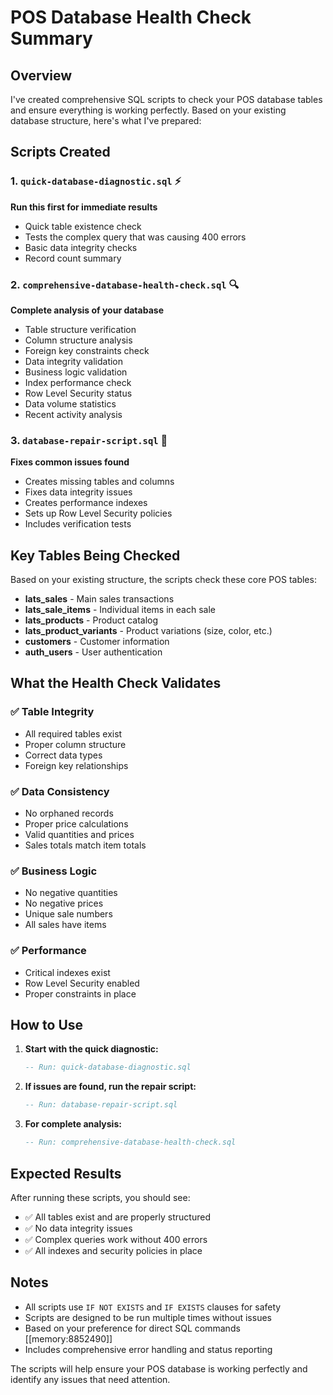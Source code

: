 # POS Database Health Check Summary

## Overview
I've created comprehensive SQL scripts to check your POS database tables and ensure everything is working perfectly. Based on your existing database structure, here's what I've prepared:

## Scripts Created

### 1. `quick-database-diagnostic.sql` ⚡
**Run this first for immediate results**
- Quick table existence check
- Tests the complex query that was causing 400 errors
- Basic data integrity checks
- Record count summary

### 2. `comprehensive-database-health-check.sql` 🔍
**Complete analysis of your database**
- Table structure verification
- Column structure analysis
- Foreign key constraints check
- Data integrity validation
- Business logic validation
- Index performance check
- Row Level Security status
- Data volume statistics
- Recent activity analysis

### 3. `database-repair-script.sql` 🔧
**Fixes common issues found**
- Creates missing tables and columns
- Fixes data integrity issues
- Creates performance indexes
- Sets up Row Level Security policies
- Includes verification tests

## Key Tables Being Checked

Based on your existing structure, the scripts check these core POS tables:

- **lats_sales** - Main sales transactions
- **lats_sale_items** - Individual items in each sale
- **lats_products** - Product catalog
- **lats_product_variants** - Product variations (size, color, etc.)
- **customers** - Customer information
- **auth_users** - User authentication

## What the Health Check Validates

### ✅ Table Integrity
- All required tables exist
- Proper column structure
- Correct data types
- Foreign key relationships

### ✅ Data Consistency
- No orphaned records
- Proper price calculations
- Valid quantities and prices
- Sales totals match item totals

### ✅ Business Logic
- No negative quantities
- No negative prices
- Unique sale numbers
- All sales have items

### ✅ Performance
- Critical indexes exist
- Row Level Security enabled
- Proper constraints in place

## How to Use

1. **Start with the quick diagnostic:**
   ```sql
   -- Run: quick-database-diagnostic.sql
   ```

2. **If issues are found, run the repair script:**
   ```sql
   -- Run: database-repair-script.sql
   ```

3. **For complete analysis:**
   ```sql
   -- Run: comprehensive-database-health-check.sql
   ```

## Expected Results

After running these scripts, you should see:
- ✅ All tables exist and are properly structured
- ✅ No data integrity issues
- ✅ Complex queries work without 400 errors
- ✅ All indexes and security policies in place

## Notes

- All scripts use `IF NOT EXISTS` and `IF EXISTS` clauses for safety
- Scripts are designed to be run multiple times without issues
- Based on your preference for direct SQL commands [[memory:8852490]]
- Includes comprehensive error handling and status reporting

The scripts will help ensure your POS database is working perfectly and identify any issues that need attention.
